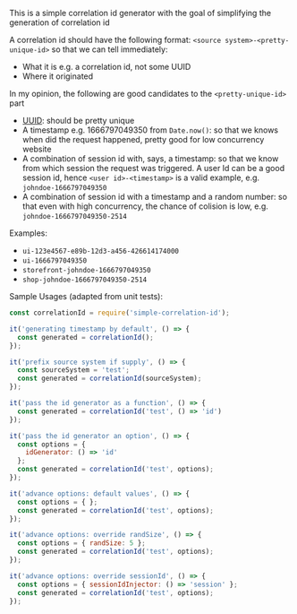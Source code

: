 This is a simple correlation id generator with the goal of simplifying the generation of correlation id

A correlation id should have the following format: `<source system>-<pretty-unique-id>` so that we can tell immediately:
- What it is e.g. a correlation id, not some UUID
- Where it originated

In my opinion, the following are good candidates to the `<pretty-unique-id>` part
- [UUID](https://en.wikipedia.org/wiki/Universally_unique_identifier): should be pretty unique
- A timestamp e.g. 1666797049350 from `Date.now()`: so that we knows when did the request happened, pretty good for low concurrency website
- A combination of session id with, says, a timestamp: so that we know from which session the request was triggered. A user Id can be a good session id, hence `<user id>-<timestamp>` is a valid example, e.g. `johndoe-1666797049350`
- A combination of session id with a timestamp and a random number: so that even with high concurrency, the chance of colision is low, e.g. `johndoe-1666797049350-2514`

Examples:
- `ui-123e4567-e89b-12d3-a456-426614174000`
- `ui-1666797049350`
- `storefront-johndoe-1666797049350`
- `shop-johndoe-1666797049350-2514`


Sample Usages (adapted from unit tests):

```javascript
const correlationId = require('simple-correlation-id');

it('generating timestamp by default', () => {
  const generated = correlationId(); 
});

it('prefix source system if supply', () => {
  const sourceSystem = 'test';
  const generated = correlationId(sourceSystem); 
});

it('pass the id generator as a function', () => {
  const generated = correlationId('test', () => 'id')
});

it('pass the id generator an option', () => {
  const options = {
    idGenerator: () => 'id'
  };
  const generated = correlationId('test', options);
});

it('advance options: default values', () => {
  const options = { };
  const generated = correlationId('test', options);
});

it('advance options: override randSize', () => {
  const options = { randSize: 5 };
  const generated = correlationId('test', options);
});

it('advance options: override sessionId', () => {
  const options = { sessionIdInjector: () => 'session' };
  const generated = correlationId('test', options);
});

```